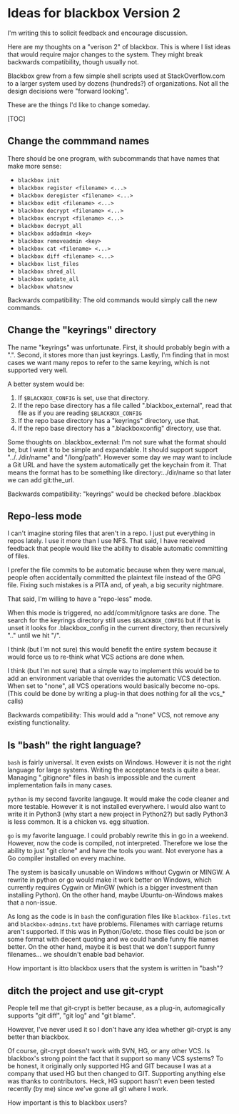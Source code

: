 # Ideas for blackbox Version 2

I'm writing this to solicit feedback and encourage discussion.

Here are my thoughts on a "verison 2" of blackbox.  This is where
I list ideas that would require major changes to the system. They
might break backwards compatibility, though usually not.

Blackbox grew from a few simple shell scripts used at StackOverflow.com
to a larger system used by dozens (hundreds?) of organizations. Not
all the design decisions were "forward looking".

These are the things I'd like to change someday.

[TOC]

## Change the commmand names

There should be one program, with subcommands that have names that make more sense:

* `blackbox init`
* `blackbox register <filename> <...>`
* `blackbox deregister <filename> <...>`
* `blackbox edit <filename> <...>`
* `blackbox decrypt <filename> <...>`
* `blackbox encrypt <filename> <...>`
* `blackbox decrypt_all`
* `blackbox addadmin <key>`
* `blackbox removeadmin <key>`
* `blackbox cat <filename> <...>`
* `blackbox diff <filename> <...>`
* `blackbox list_files`
* `blackbox shred_all`
* `blackbox update_all`
* `blackbox whatsnew`

Backwards compatibility: The old commands would simply call the new commands.

## Change the "keyrings" directory

The name "keyrings" was unfortunate.  First, it should probably begin with a ".".  Second, it stores more than just keyrings.  Lastly, I'm finding that in most cases we want many repos to refer to the same keyring, which is not supported very well.

A better system would be:

1. If `$BLACKBOX_CONFIG` is set, use that directory.
2. If the repo base directory has a file called ".blackbox_external", read that file as if you are reading `$BLACKBOX_CONFIG`
3. If the repo base directory has a "keyrings" directory, use that.
4. If the repo base directory has a ".blackboxconfig" directory, use that.

Some thoughts on .blackbox_external:
I'm not sure what the format should be, but I want it to be simple and expandable.  It should support support "../../dir/name" and "/long/path".  However some day we may want to include a Git URL and have the system automatically get the keychain from it. That means the format has to be something like directory:../dir/name so that later we can add git:the_url.


Backwards compatibility: "keyrings" would be checked before .blackbox

## Repo-less mode

I can't imagine storing files that aren't in a repo. I just put everything in repos lately. I use it more than I use NFS.  That said, I have received feedback that people would like the ability to disable automatic committing of files.

I prefer the file commits to be automatic because when they were manual, people often accidentally committed the plaintext file instead of the GPG file.  Fixing such mistakes is a PITA and, of yeah, a big security nightmare.

That said, I'm willing to have a "repo-less" mode.

When this mode is triggered, no add/commit/ignore tasks are done.  The search for the keyrings directory still uses `$BLACKBOX_CONFIG` but if that is unset it looks for .blackbox_config in the current directory, then recursively ".." until we hit "/".

I think (but I'm not sure) this would benefit the entire system because it would force us to re-think what VCS actions are done when.

I think (but I'm not sure) that a simple way to implement this would be to add an environment variable that overrides the automatic VCS detection. When set to "none", all VCS operations would basically become no-ops.  (This could be done by writing a plug-in that does nothing for all the vcs_* calls)

Backwards compatibility: This would add a "none" VCS, not remove any existing functionality.


## Is "bash" the right language?

`bash` is fairly universal. It even exists on Windows.  However it is not the right language for large systems. Writing the acceptance tests is quite a bear.  Managing ".gitignore" files in bash is impossible and the current implementation fails in many cases.

`python` is my second favorite langauge. It would make the code cleaner and more testable. However it is not installed everywhere.  I would also want to write it in Python3 (why start a new project in Python2?) but sadly Python3 is less common.  It is a chicken vs. egg situation.

`go` is my favorite language. I could probably rewrite this in go in a weekend. However, now the code is compiled, not interpreted. Therefore we lose the ability to just "git clone" and have the tools you want.  Not everyone has a Go compiler installed on every machine.

The system is basically unusable on Windows without Cygwin or MINGW.  A rewrite in python or go would make it work better on Windows, which currently requires Cygwin or MinGW (which is a bigger investment than installing Python). On the other hand, maybe Ubuntu-on-Windows makes that a non-issue.

As long as the code is in `bash` the configuration files like `blackbox-files.txt` and `blackbox-admins.txt` have problems.  Filenames with carriage returns aren't supported.  If this was in Python/Go/etc. those files could be json or some format with decent quoting and we could handle funny file names better. On the other hand, maybe it is best that we don't support funny filenames... we shouldn't enable bad behavior.

How important is itto blackbox users that the system is written in "bash"?


## ditch the project and use git-crypt

People tell me that git-crypt is better because, as a plug-in, automagically supports "git diff", "git log" and "git blame".

However, I've never used it so I don't have any idea whether git-crypt is any better than blackbox.

Of course, git-crypt doesn't work with SVN, HG, or any other VCS.  Is blackbox's strong point the fact that it support so many VCS systems?  To be honest, it originally only supported HG and GIT because I was at a company that used HG but then changed to GIT.  Supporting anything else was thanks to contributors. Heck, HG support hasn't even been tested recently (by me) since we've gone all git where I work.

How important is this to blackbox users?
